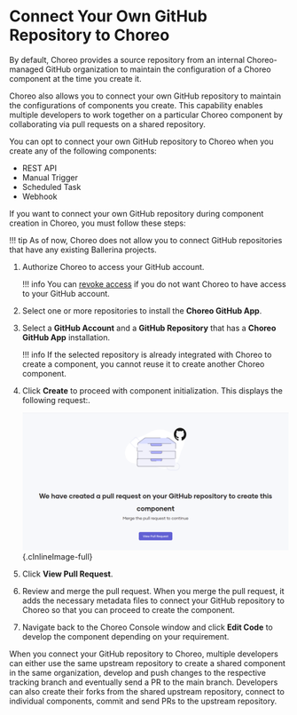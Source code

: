 # Connect Your Own GitHub Repository to Choreo

By default, Choreo provides a source repository from an internal Choreo-managed GitHub organization to maintain the configuration of a Choreo component at the time you create it.

Choreo also allows you to connect your own GitHub repository to maintain the configurations of components you create. This capability enables multiple developers to work together on a particular Choreo component by collaborating via pull requests on a shared repository.

You can opt to connect your own GitHub repository to Choreo when you create any of the following components:
- REST API
- Manual Trigger
- Scheduled Task
- Webhook

If you want to connect your own GitHub repository during component creation in Choreo, you must follow these steps:

!!! tip
        As of now, Choreo does not allow you to connect GitHub repositories that have any existing Ballerina projects.

1. Authorize Choreo to access your GitHub account.

    !!! info
        You can [revoke access](https://docs.github.com/en/authentication/keeping-your-account-and-data-secure/reviewing-your-authorized-integrations#reviewing-your-authorized-github-apps) if you do not want Choreo to have access to your GitHub account.

2. Select one or more repositories to install the **Choreo GitHub App**.
3. Select a **GitHub Account** and a **GitHub Repository** that has a **Choreo GitHub App** installation.

    !!! info
        If the selected repository is already integrated with Choreo to create a component, you cannot reuse it to create another Choreo component.

4. Click **Create** to proceed with component initialization. This displays the following request:.

    ![View pull request](../assets/img/tutorials/connect-own-repo/view-pull-request.png){.cInlineImage-full}

5. Click **View Pull Request**.
6. Review and merge the pull request.
   When you merge the pull request, it adds the necessary metadata files to connect your GitHub repository to Choreo so that you can proceed to create the component.
7. Navigate back to the Choreo Console window and click **Edit Code** to develop the component depending on your requirement.

When you connect your GitHub repository to Choreo, multiple developers can either use the same upstream repository to create a shared component in the same organization, develop and push changes to the respective tracking branch and eventually send a PR to the main branch. Developers can also create their forks from the shared upstream repository, connect to individual components, commit and send PRs to the upstream repository.
